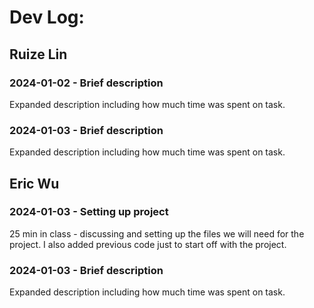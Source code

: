 # Dev Log:

## Ruize Lin

### 2024-01-02 - Brief description
Expanded description including how much time was spent on task.

### 2024-01-03 - Brief description
Expanded description including how much time was spent on task.

## Eric Wu

### 2024-01-03 - Setting up project
25 min in class - discussing and setting up the files we will need for the project. I also added previous code just to start off with the project. 

### 2024-01-03 - Brief description
Expanded description including how much time was spent on task.
